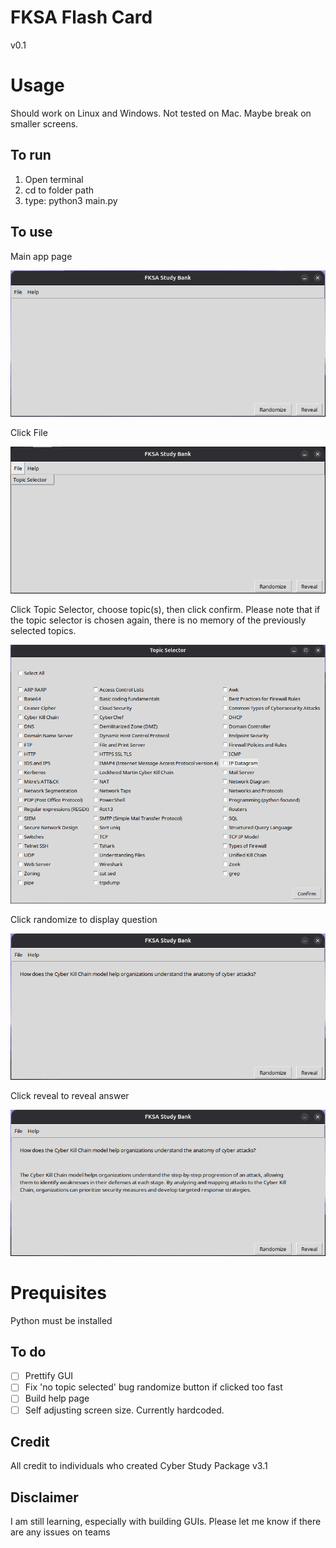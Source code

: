 # FKSA Flash Card

v0.1

# Usage

Should work on Linux and Windows. Not tested on Mac. Maybe break on smaller screens.

## To run
1. Open terminal
2. cd to folder path
3. type: python3 main.py

## To use

Main app page


![Screenshot](readmeImages/Main%20app.png)


Click File


![Screenshot](readmeImages/Topic%20selector%20Menu%20Bar.png)

Click Topic Selector, choose topic(s), then click confirm. Please note that if the topic selector is chosen again, there is no memory of the previously selected topics.

![Screenshot](readmeImages/Topic%20Selector%20Page.png)

Click randomize to display question

![Screenshot](readmeImages/Question.png)

Click reveal to reveal answer

![Screenshot](readmeImages/Question%20with%20Answer.png)

# Prequisites

Python must be installed

## To do

- [ ] Prettify GUI
- [ ] Fix 'no topic selected' bug randomize button if clicked too fast
- [ ] Build help page
- [ ] Self adjusting screen size. Currently hardcoded.

## Credit

All credit to individuals who created Cyber Study Package v3.1

## Disclaimer

I am still learning, especially with building GUIs. Please let me know if there are any issues on teams
